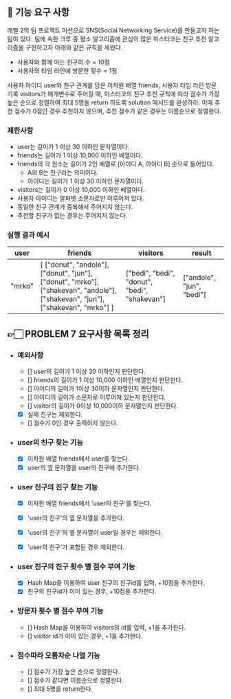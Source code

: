 ## 🚀 기능 요구 사항

레벨 2의 팀 프로젝트 미션으로 SNS(Social Networking Service)를 만들고자 하는 팀이 있다. 팀에 속한 크루 중 평소 알고리즘에 관심이 많은 미스터코는 친구 추천 알고리즘을 구현하고자 아래와 같은 규칙을 세웠다.
- 사용자와 함께 아는 친구의 수 = 10점 
- 사용자의 타임 라인에 방문한 횟수 = 1점

사용자 아이디 user와 친구 관계를 담은 이차원 배열 friends, 사용자 타임 라인 방문 기록 visitors가 매개변수로 주어질 때, 미스터코의 친구 추천 규칙에 따라 점수가 가장 높은 순으로 정렬하여 최대 5명을 return 하도록 solution 메서드를 완성하라. 이때 추천 점수가 0점인 경우 추천하지 않으며, 추천 점수가 같은 경우는 이름순으로 정렬한다.

### 제한사항

- user는 길이가 1 이상 30 이하인 문자열이다.
- friends는 길이가 1 이상 10,000 이하인 배열이다.
- friends의 각 원소는 길이가 2인 배열로 [아이디 A, 아이디 B] 순으로 들어있다.
  - A와 B는 친구라는 의미이다.
  - 아이디는 길이가 1 이상 30 이하인 문자열이다.
- visitors는 길이가 0 이상 10,000 이하인 배열이다.
- 사용자 아이디는 알파벳 소문자로만 이루어져 있다.
- 동일한 친구 관계가 중복해서 주어지지 않는다.
- 추천할 친구가 없는 경우는 주어지지 않는다.

### 실행 결과 예시

| user   | friends                                                                                                                         | visitors                                      | result                    |
| ------ | ------------------------------------------------------------------------------------------------------------------------------- | --------------------------------------------- | ------------------------- |
| "mrko" | [ ["donut", "andole"], ["donut", "jun"], ["donut", "mrko"], ["shakevan", "andole"], ["shakevan", "jun"], ["shakevan", "mrko"] ] | ["bedi", "bedi", "donut", "bedi", "shakevan"] | ["andole", "jun", "bedi"] |



## 👉🏻 PROBLEM 7 요구사항 목록 정리

- ### 예외사항
  - [] user의 길이가 1 이상 30 이하인지 판단한다.
  - [] friends의 길이가 1 이상 10,000 이하인 배열인지 판단한다.
  - [] 아이디의 길이가 1이상 30이하 문자열인지 판단한다.
  - [] 아이디의 길이가 소문자로 이루어져 있는지 판단한다.
  - [] visitor의 길이가 0이상 10,000이하 문자열인지 판단한다.

  - [x] 실제 친구는 제외한다.
  - [] 점수가 0인 경우 출력하지 않는다.


- ### user의 친구 찾는 기능
  - [x] 이차원 배열 friends에서 user를 찾는다.
  - [x] user의 옆 문자열을 user의 친구에 추가한다.

- ### user 친구의 친구 찾는 기능
  - [x] 이차원 배열 friends에서 'user의 친구'를 찾는다.
  - [x] 'user의 친구'의 옆 문자열을 추가한다.
  - [x] 'user의 친구'의 옆 문자열이 user일 경우는 제외한다.

  - [x] 'user의 친구'가 포함된 경우 제외한다.

- ### user 친구의 친구 횟수 별 점수 부여 기능
  - [x] Hash Map을 이용하여 user 친구의 친구id를 입력, +10점을 추가한다.
  - [x] 친구의 친구id가 이미 있는 경우, +10점을 추가한다.

- ### 방문자 횟수 별 점수 부여 기능
  - [] Hash Map을 이용하여 visitors의 id를 입력, +1을 추가한다.
  - [] visitor id가 이미 있는 경우, +1을 추가한다.

- ### 점수따라 오름차순 나열 기능
  - [] 점수가 가장 높은 순으로 정렬한다.
  - [] 점수가 같다면 이름순으로 정렬한다.
  - [] 최대 5명을 return한다.
 